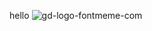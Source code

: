 hello
![gd-logo-fontmeme-com](https://github.com/Grand-Dub/grand-dub.github.io/assets/140057389/a85a198a-3e03-469f-978d-30752153ed5e)
